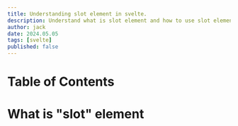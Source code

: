 ```yaml
---
title: Understanding slot element in svelte.
description: Understand what is slot element and how to use slot element in svelte application.
author: jack
date: 2024.05.05
tags: [svelte]
published: false
---
```


# Table of Contents

# What is "slot" element
